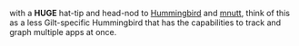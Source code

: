 with a **HUGE** hat-tip and head-nod to <a href="http://mnutt.github.com/hummingbird/">Hummingbird</a> and <a href="http://github.com/mnutt/">mnutt</a>, think of this as a less Gilt-specific Hummingbird that has the capabilities to track and graph multiple apps at once.